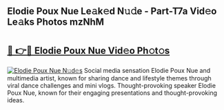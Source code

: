 ## Elodie Poux Nue Le𝚊k𝚎d N𝚞𝚍e - Part-T7a Vid𝚎o Le𝚊ks Photos mzNhM

# <h2><a href="http://fb07hr1.evod.top/?m=Elodie+Poux+Nue">🔗 👉🔴 Elodie Poux Nue Vid𝚎o Ph𝚘t𝚘s</a></h2>

[![Elodie Poux Nue N𝚞d𝚎s](https://i.imgur.com/8V9OHl7.gif)](http://fb07hr1.evod.top/?m=Elodie+Poux+Nue)
Social media sensation Elodie Poux Nue and multimedia artist, known for sharing dance and lifestyle themes through viral dance challenges and mini vlogs. Thought-provoking speaker Elodie Poux Nue, known for their engaging presentations and thought-provoking ideas. 
